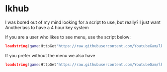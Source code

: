 # lkhub
I was bored out of my mind looking for a script to use, but really? I just want Anotherlass to have a 4 hour key system

If you are a user who likes to see menu, use the script below:
```lua
loadstring(game:HttpGet'https://raw.githubusercontent.com/YoutubeGam/lkhub/main/Anotherlass.lua')()
```

If you prefer without the menu we also have
```lua
loadstring(game:HttpGet'https://raw.githubusercontent.com/YoutubeGam/lkhub/main/no_key_menu.lua')()
```
